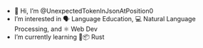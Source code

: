 - 👋 Hi, I’m @UnexpectedTokenInJsonAtPosition0
- I’m interested in 🗣️ Language Education, 💻 Natural Language Processing, and ⚛️ Web Dev
- I’m currently learning 🦀📦 Rust

<!---
UnexpectedTokenInJsonAtPosition0/UnexpectedTokenInJsonAtPosition0 is a ✨ special ✨ repository because its `README.md` (this file) appears on your GitHub profile.
You can click the Preview link to take a look at your changes.
--->
